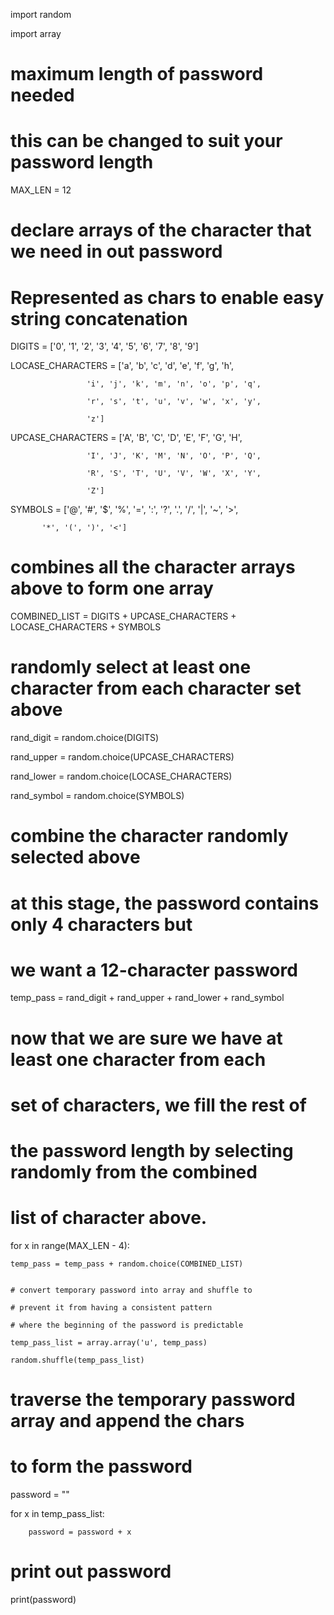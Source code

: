 
import random

import array
 
# maximum length of password needed
# this can be changed to suit your password length

MAX_LEN = 12
 
# declare arrays of the character that we need in out password
# Represented as chars to enable easy string concatenation

DIGITS = ['0', '1', '2', '3', '4', '5', '6', '7', '8', '9']  

LOCASE_CHARACTERS = ['a', 'b', 'c', 'd', 'e', 'f', 'g', 'h', 

                     'i', 'j', 'k', 'm', 'n', 'o', 'p', 'q',

                     'r', 's', 't', 'u', 'v', 'w', 'x', 'y',

                     'z']
 

UPCASE_CHARACTERS = ['A', 'B', 'C', 'D', 'E', 'F', 'G', 'H', 

                     'I', 'J', 'K', 'M', 'N', 'O', 'P', 'Q',

                     'R', 'S', 'T', 'U', 'V', 'W', 'X', 'Y',

                     'Z']
 

SYMBOLS = ['@', '#', '$', '%', '=', ':', '?', '.', '/', '|', '~', '>', 

           '*', '(', ')', '<']
 
# combines all the character arrays above to form one array

COMBINED_LIST = DIGITS + UPCASE_CHARACTERS + LOCASE_CHARACTERS + SYMBOLS
 
# randomly select at least one character from each character set above

rand_digit = random.choice(DIGITS)

rand_upper = random.choice(UPCASE_CHARACTERS)

rand_lower = random.choice(LOCASE_CHARACTERS)

rand_symbol = random.choice(SYMBOLS)
 
# combine the character randomly selected above
# at this stage, the password contains only 4 characters but 
# we want a 12-character password

temp_pass = rand_digit + rand_upper + rand_lower + rand_symbol
 
 
# now that we are sure we have at least one character from each
# set of characters, we fill the rest of
# the password length by selecting randomly from the combined 
# list of character above.

for x in range(MAX_LEN - 4):

    temp_pass = temp_pass + random.choice(COMBINED_LIST)
 

    # convert temporary password into array and shuffle to 

    # prevent it from having a consistent pattern

    # where the beginning of the password is predictable

    temp_pass_list = array.array('u', temp_pass)

    random.shuffle(temp_pass_list)
 
# traverse the temporary password array and append the chars
# to form the password

password = ""

for x in temp_pass_list:

        password = password + x

         
# print out password

print(password)
